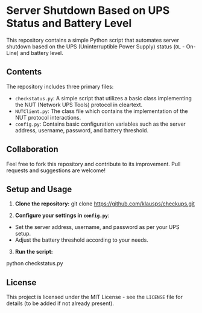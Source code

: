 # Server Shutdown Based on UPS Status and Battery Level

This repository contains a simple Python script that automates server shutdown based on the UPS (Uninterruptible Power Supply) status (`OL` - On-Line) and battery level.

## Contents

The repository includes three primary files:

- `checkstatus.py`: A simple script that utilizes a basic class implementing the NUT (Network UPS Tools) protocol in cleartext.
- `NUTClient.py`: The class file which contains the implementation of the NUT protocol interactions.
- `config.py`: Contains basic configuration variables such as the server address, username, password, and battery threshold.

## Collaboration

Feel free to fork this repository and contribute to its improvement. Pull requests and suggestions are welcome!

## Setup and Usage

1. **Clone the repository:**
git clone https://github.com/klausps/checkups.git


2. **Configure your settings in `config.py`**:
- Set the server address, username, and password as per your UPS setup.
- Adjust the battery threshold according to your needs.

3. **Run the script:**

python checkstatus.py
## License

This project is licensed under the MIT License - see the `LICENSE` file for details (to be added if not already present).
